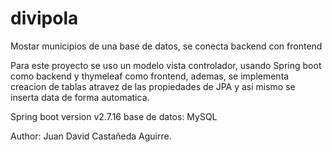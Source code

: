 # divipola
Mostar municipios de una base de datos, se conecta backend con frontend

Para este proyecto se uso un modelo vista controlador, usando Spring boot como backend y thymeleaf como frontend, ademas, se implementa creacion de tablas atravez de las propiedades de JPA y asi mismo se inserta data de forma automatica.

Spring boot version v2.7.16
base de datos: MySQL



Author: Juan David Castañeda Aguirre.

